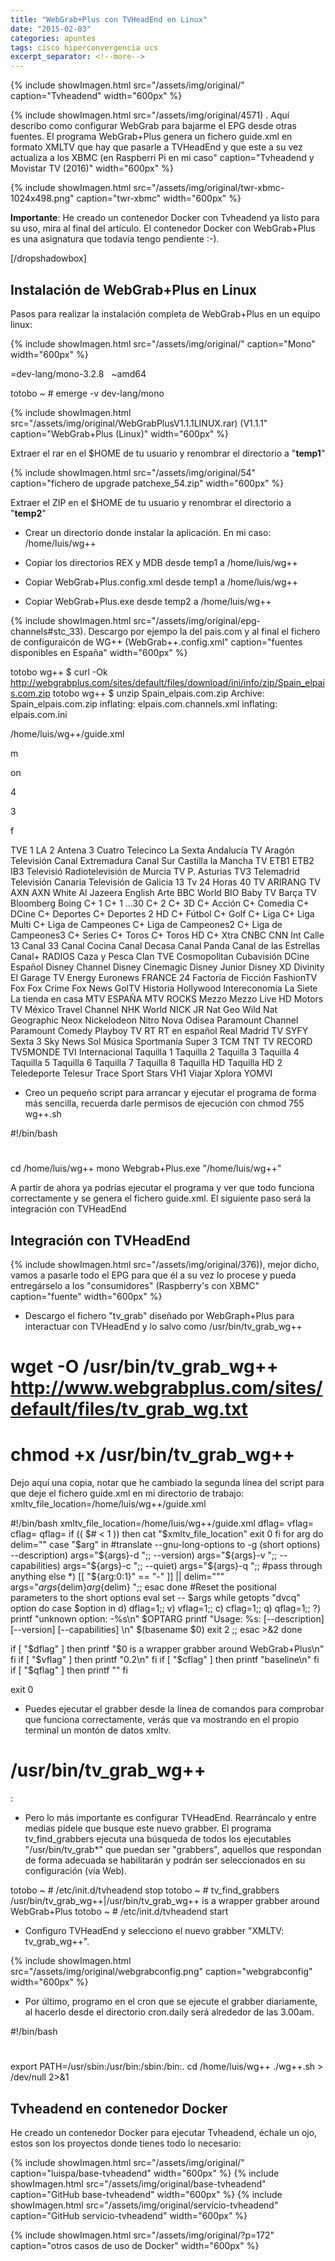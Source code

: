 ```yaml
---
title: "WebGrab+Plus con TVHeadEnd en Linux"
date: "2015-02-03"
categories: apuntes
tags: cisco hiperconvergencia ucs
excerpt_separator: <!--more-->
---
```


{% include showImagen.html
    src="/assets/img/original/"
    caption="Tvheadend"
    width="600px"
    %}

{% include showImagen.html
    src="/assets/img/original/4571) . Aquí describo como configurar WebGrab para bajarme el EPG desde otras fuentes. El programa WebGrab+Plus genera un fichero guide.xml en formato XMLTV que hay que pasarle a TVHeadEnd y que este a su vez actualiza a los XBMC (en Raspberri Pi en mi caso"
    caption="Tvheadend y Movistar TV (2016)"
    width="600px"
    %}

{% include showImagen.html
    src="/assets/img/original/twr-xbmc-1024x498.png"
    caption="twr-xbmc"
    width="600px"
    %}

**Importante**: He creado un contenedor Docker con Tvheadend ya listo para su uso, mira al final del artículo. El contenedor Docker con WebGrab+Plus es una asignatura que todavía tengo pendiente :-).

[/dropshadowbox]

## Instalación de WebGrab+Plus en Linux

Pasos para realizar la instalación completa de WebGrab+Plus en un equipo linux:

{% include showImagen.html
    src="/assets/img/original/"
    caption="Mono"
    width="600px"
    %}

\=dev-lang/mono-3.2.8   ~amd64

totobo ~ # emerge -v dev-lang/mono

{% include showImagen.html
    src="/assets/img/original/WebGrabPlusV1.1.1LINUX.rar) (V1.1.1"
    caption="WebGrab+Plus (Linux)"
    width="600px"
    %}

Extraer el rar en el $HOME de tu usuario y renombrar el directorio a "**temp1**"

{% include showImagen.html
    src="/assets/img/original/54"
    caption="fichero de upgrade patchexe_54.zip"
    width="600px"
    %}

Extraer el ZIP en el $HOME de tu usuario y renombrar el directorio a "**temp2**"

- Crear un directorio donde instalar la aplicación. En mi caso: /home/luis/wg++
    
- Copiar los directorios REX y MDB desde temp1 a /home/luis/wg++
    
- Copiar WebGrab+Plus.config.xml desde temp1 a /home/luis/wg++
    
- Copiar WebGrab+Plus.exe desde temp2 a /home/luis/wg++
    
{% include showImagen.html
    src="/assets/img/original/epg-channels#stc_33). Descargo por ejempo la del pais.com y al final el fichero de configuraicón de WG++ (WebGrab++.config.xml"
    caption="fuentes disponibles en España"
    width="600px"
    %}
    

totobo wg++ $ curl -Ok http://webgrabplus.com/sites/default/files/download/ini/info/zip/Spain_elpais.com.zip
totobo wg++ $ unzip Spain_elpais.com.zip
Archive: Spain_elpais.com.zip
inflating: elpais.com.channels.xml
inflating: elpais.com.ini

<!--?xml version="1.0"?-->
<settings>

  <!-- Fichero de configuración de WebGrab para bajarme el EPG de movistar desde fuentes alternativas -->

  <!-- filename - Ruta completa del archivo EPG (Guia) que se generará -->
  <filename>/home/luis/wg++/guide.xml</filename>

  <!-- mode - Opción para detectar los errores que pudieran surgir, lo dejo vacío -->
  <mode></mode>

  <!-- postprocess - Extraer más metadatos de la EPG usando REX.    -->
  <!-- Recomiendan usar los siguiente:                -->
  <!-- <postprocess run="y" grab="y">n</postprocess>  -->
  <postprocess grab="y" run="y">m</postprocess>

  <!-- logging - Activar o no el logging  -->
  <logging>on</logging>

  <!-- retry - veces que debe reintentar descargar la info de una web si falla  -->
  <retry time-out="5">4</retry>

  <!-- timespan - Número de días futuros que queremos que nos descargue la guía,
                  es el número de días ademas del día de hoy, un 3 serían 4 días -->
  <timespan>3</timespan>

  <!-- update - forma que queremos utilizar para la descarga -->
  <update>f</update>

 <!-- CANALES desde elpais.com (usa el fichero elpais.com.ini) -->

 <channel update="i" site="elpais.com" site_id="tve-1" xmltv_id="TVE 1">TVE 1</channel>
 <channel update="i" site="elpais.com" site_id="la-2" xmltv_id="LA 2">LA 2</channel>
 <channel update="i" site="elpais.com" site_id="antena-3" xmltv_id="Antena 3">Antena 3</channel>
 <channel update="i" site="elpais.com" site_id="cuatro" xmltv_id="Cuatro">Cuatro</channel>
 <channel update="i" site="elpais.com" site_id="telecinco" xmltv_id="Telecinco">Telecinco</channel>
 <channel update="i" site="elpais.com" site_id="la-sexta" xmltv_id="La Sexta">La Sexta</channel>
 <channel update="i" site="elpais.com" site_id="andalucia-tv" xmltv_id="Andalucía TV">Andalucía TV</channel>
 <channel update="i" site="elpais.com" site_id="aragon-television" xmltv_id="Aragón Televisión">Aragón Televisión</channel>
 <channel update="i" site="elpais.com" site_id="canal-extremadura" xmltv_id="Canal Extremadura">Canal Extremadura</channel>
 <channel update="i" site="elpais.com" site_id="canal-sur" xmltv_id="Canal Sur">Canal Sur</channel>
 <channel update="i" site="elpais.com" site_id="castilla-la-mancha-tv" xmltv_id="Castilla la Mancha TV">Castilla la Mancha TV</channel>
 <channel update="i" site="elpais.com" site_id="etb1" xmltv_id="ETB1">ETB1</channel>
 <channel update="i" site="elpais.com" site_id="etb2" xmltv_id="ETB2">ETB2</channel>
 <channel update="i" site="elpais.com" site_id="ib3-televisio" xmltv_id="IB3 Televisió">IB3 Televisió</channel>
 <channel update="i" site="elpais.com" site_id="radiotelevision-de-murcia" xmltv_id="Radiotelevisión de Murcia">Radiotelevisión de Murcia</channel>
 <channel update="i" site="elpais.com" site_id="tv-p.-asturias" xmltv_id="TV P. Asturias">TV P. Asturias</channel>
 <channel update="i" site="elpais.com" site_id="tv3" xmltv_id="TV3">TV3</channel>
 <channel update="i" site="elpais.com" site_id="telemadrid" xmltv_id="Telemadrid">Telemadrid</channel>
 <channel update="i" site="elpais.com" site_id="television-canaria" xmltv_id="Televisión Canaria">Televisión Canaria</channel>
 <channel update="i" site="elpais.com" site_id="television-de-galicia" xmltv_id="Televisión de Galicia">Televisión de Galicia</channel>
 <channel update="i" site="elpais.com" site_id="13-tv" xmltv_id="13 Tv">13 Tv</channel>
 <channel update="i" site="elpais.com" site_id="24-horas" xmltv_id="24 Horas">24 Horas</channel>
 <channel update="i" site="elpais.com" site_id="40-tv" xmltv_id="40 TV">40 TV</channel>
 <channel update="i" site="elpais.com" site_id="arirang-tv" xmltv_id="ARIRANG TV">ARIRANG TV</channel>
 <channel update="i" site="elpais.com" site_id="axn" xmltv_id="AXN">AXN</channel>
 <channel update="i" site="elpais.com" site_id="axn-white" xmltv_id="AXN White">AXN White</channel>
 <channel update="i" site="elpais.com" site_id="al-jazeera-english" xmltv_id="Al Jazeera English">Al Jazeera English</channel>
 <channel update="i" site="elpais.com" site_id="arte" xmltv_id="Arte">Arte</channel>
 <channel update="i" site="elpais.com" site_id="bbc-world" xmltv_id="BBC World">BBC World</channel>
 <channel update="i" site="elpais.com" site_id="bio" xmltv_id="BIO">BIO</channel>
 <channel update="i" site="elpais.com" site_id="baby-tv" xmltv_id="Baby TV">Baby TV</channel>
 <channel update="i" site="elpais.com" site_id="barca-tv" xmltv_id="Barça TV">Barça TV</channel>
 <channel update="i" site="elpais.com" site_id="bloomberg" xmltv_id="Bloomberg">Bloomberg</channel>
 <channel update="i" site="elpais.com" site_id="boing" xmltv_id="Boing">Boing</channel>
 <channel update="i" site="elpais.com" site_id="cplus-1" xmltv_id="C+ 1">C+ 1</channel>
 <channel update="i" site="elpais.com" site_id="cplus-1-...30" xmltv_id="C+ 1 ...30">C+ 1 ...30</channel>
 <channel update="i" site="elpais.com" site_id="cplus-2" xmltv_id="C+ 2">C+ 2</channel>
 <channel update="i" site="elpais.com" site_id="cplus-3d" xmltv_id="C+ 3D">C+ 3D</channel>
 <channel update="i" site="elpais.com" site_id="cplus-accion" xmltv_id="C+ Acción">C+ Acción</channel>
 <channel update="i" site="elpais.com" site_id="cplus-comedia" xmltv_id="C+ Comedia">C+ Comedia</channel>
 <channel update="i" site="elpais.com" site_id="cplus-dcine" xmltv_id="C+ DCine">C+ DCine</channel>
 <channel update="i" site="elpais.com" site_id="cplus-deportes" xmltv_id="C+ Deportes">C+ Deportes</channel>
 <channel update="i" site="elpais.com" site_id="cplus-deportes-2-hd" xmltv_id="C+ Deportes 2 HD">C+ Deportes 2 HD</channel>
 <channel update="i" site="elpais.com" site_id="cplus-futbol" xmltv_id="C+ Fútbol">C+ Fútbol</channel>
 <channel update="i" site="elpais.com" site_id="cplus-golf" xmltv_id="C+ Golf">C+ Golf</channel>
 <channel update="i" site="elpais.com" site_id="cplus-liga" xmltv_id="C+ Liga">C+ Liga</channel>
 <channel update="i" site="elpais.com" site_id="cplus-liga-multi" xmltv_id="C+ Liga Multi">C+ Liga Multi</channel>
 <channel update="i" site="elpais.com" site_id="cplus-liga-de-campeones" xmltv_id="C+ Liga de Campeones">C+ Liga de Campeones</channel>
 <channel update="i" site="elpais.com" site_id="cplus-liga-de-campeones2" xmltv_id="C+ Liga de Campeones2">C+ Liga de Campeones2</channel>
 <channel update="i" site="elpais.com" site_id="cplus-liga-de-campeones3" xmltv_id="C+ Liga de Campeones3">C+ Liga de Campeones3</channel>
 <channel update="i" site="elpais.com" site_id="cplus-series" xmltv_id="C+ Series">C+ Series</channel>
 <channel update="i" site="elpais.com" site_id="cplus-toros" xmltv_id="C+ Toros">C+ Toros</channel>
 <channel update="i" site="elpais.com" site_id="cplus-toros-hd" xmltv_id="C+ Toros HD">C+ Toros HD</channel>
 <channel update="i" site="elpais.com" site_id="cplus-xtra" xmltv_id="C+ Xtra">C+ Xtra</channel>
 <channel update="i" site="elpais.com" site_id="cnbc" xmltv_id="CNBC">CNBC</channel>
 <channel update="i" site="elpais.com" site_id="cnn-int" xmltv_id="CNN Int">CNN Int</channel>
 <channel update="i" site="elpais.com" site_id="calle-13" xmltv_id="Calle 13">Calle 13</channel>
 <channel update="i" site="elpais.com" site_id="canal-33" xmltv_id="Canal 33">Canal 33</channel>
 <channel update="i" site="elpais.com" site_id="canal-cocina" xmltv_id="Canal Cocina">Canal Cocina</channel>
 <channel update="i" site="elpais.com" site_id="canal-decasa" xmltv_id="Canal Decasa">Canal Decasa</channel>
 <channel update="i" site="elpais.com" site_id="canal-panda" xmltv_id="Canal Panda">Canal Panda</channel>
 <channel update="i" site="elpais.com" site_id="canal-de-las-estrellas" xmltv_id="Canal de las Estrellas">Canal de las Estrellas</channel>
 <channel update="i" site="elpais.com" site_id="canalplus-radios" xmltv_id="Canal+ RADIOS">Canal+ RADIOS</channel>
 <channel update="i" site="elpais.com" site_id="caza-y-pesca" xmltv_id="Caza y Pesca">Caza y Pesca</channel>
 <channel update="i" site="elpais.com" site_id="clan-tve" xmltv_id="Clan TVE">Clan TVE</channel>
 <channel update="i" site="elpais.com" site_id="cosmopolitan" xmltv_id="Cosmopolitan">Cosmopolitan</channel>
 <channel update="i" site="elpais.com" site_id="cubavision" xmltv_id="Cubavisión">Cubavisión</channel>
 <channel update="i" site="elpais.com" site_id="dcine-espanol" xmltv_id="DCine Español">DCine Español</channel>
 <channel update="i" site="elpais.com" site_id="disney-channel" xmltv_id="Disney Channel">Disney Channel</channel>
 <channel update="i" site="elpais.com" site_id="disney-cinemagic" xmltv_id="Disney Cinemagic">Disney Cinemagic</channel>
 <channel update="i" site="elpais.com" site_id="disney-junior" xmltv_id="Disney Junior">Disney Junior</channel>
 <channel update="i" site="elpais.com" site_id="disney-xd" xmltv_id="Disney XD">Disney XD</channel>
 <channel update="i" site="elpais.com" site_id="divinity" xmltv_id="Divinity">Divinity</channel>
 <channel update="i" site="elpais.com" site_id="el-garage-tv" xmltv_id="El Garage TV">El Garage TV</channel>
 <channel update="i" site="elpais.com" site_id="energy" xmltv_id="Energy">Energy</channel>
 <channel update="i" site="elpais.com" site_id="euronews" xmltv_id="Euronews">Euronews</channel>
 <channel update="i" site="elpais.com" site_id="france-24" xmltv_id="FRANCE 24">FRANCE 24</channel>
 <channel update="i" site="elpais.com" site_id="factoria-de-ficcion" xmltv_id="Factoría de Ficción">Factoría de Ficción</channel>
 <channel update="i" site="elpais.com" site_id="fashiontv" xmltv_id="FashionTV">FashionTV</channel>
 <channel update="i" site="elpais.com" site_id="fox" xmltv_id="Fox">Fox</channel>
 <channel update="i" site="elpais.com" site_id="fox-crime" xmltv_id="Fox Crime">Fox Crime</channel>
 <channel update="i" site="elpais.com" site_id="fox-news" xmltv_id="Fox News">Fox News</channel>
 <channel update="i" site="elpais.com" site_id="goltv" xmltv_id="GolTV">GolTV</channel>
 <channel update="i" site="elpais.com" site_id="historia" xmltv_id="Historia">Historia</channel>
 <channel update="i" site="elpais.com" site_id="hollywood" xmltv_id="Hollywood">Hollywood</channel>
 <channel update="i" site="elpais.com" site_id="intereconomia" xmltv_id="Intereconomía">Intereconomía</channel>
 <channel update="i" site="elpais.com" site_id="la-siete" xmltv_id="La Siete">La Siete</channel>
 <channel update="i" site="elpais.com" site_id="la-tienda-en-casa" xmltv_id="La tienda en casa">La tienda en casa</channel>
 <channel update="i" site="elpais.com" site_id="mtv-espana" xmltv_id="MTV ESPAÑA">MTV ESPAÑA</channel>
 <channel update="i" site="elpais.com" site_id="mtv-rocks" xmltv_id="MTV ROCKS">MTV ROCKS</channel>
 <channel update="i" site="elpais.com" site_id="mezzo" xmltv_id="Mezzo">Mezzo</channel>
 <channel update="i" site="elpais.com" site_id="mezzo-live-hd" xmltv_id="Mezzo Live HD">Mezzo Live HD</channel>
 <channel update="i" site="elpais.com" site_id="motors-tv" xmltv_id="Motors TV">Motors TV</channel>
 <channel update="i" site="elpais.com" site_id="mexico-travel-channel" xmltv_id="México Travel Channel">México Travel Channel</channel>
 <channel update="i" site="elpais.com" site_id="nhk-world" xmltv_id="NHK World">NHK World</channel>
 <channel update="i" site="elpais.com" site_id="nick-jr" xmltv_id="NICK JR">NICK JR</channel>
 <channel update="i" site="elpais.com" site_id="nat-geo-wild" xmltv_id="Nat Geo Wild">Nat Geo Wild</channel>
 <channel update="i" site="elpais.com" site_id="nat-geographic" xmltv_id="Nat Geographic">Nat Geographic</channel>
 <channel update="i" site="elpais.com" site_id="neox" xmltv_id="Neox">Neox</channel>
 <channel update="i" site="elpais.com" site_id="nickelodeon" xmltv_id="Nickelodeon">Nickelodeon</channel>
 <channel update="i" site="elpais.com" site_id="nitro" xmltv_id="Nitro">Nitro</channel>
 <channel update="i" site="elpais.com" site_id="nova" xmltv_id="Nova">Nova</channel>
 <channel update="i" site="elpais.com" site_id="odisea" xmltv_id="Odisea">Odisea</channel>
 <channel update="i" site="elpais.com" site_id="paramount-channel" xmltv_id="Paramount Channel">Paramount Channel</channel>
 <channel update="i" site="elpais.com" site_id="paramount-comedy" xmltv_id="Paramount Comedy">Paramount Comedy</channel>
 <channel update="i" site="elpais.com" site_id="playboy-tv" xmltv_id="Playboy TV">Playboy TV</channel>
 <channel update="i" site="elpais.com" site_id="rt" xmltv_id="RT">RT</channel>
 <channel update="i" site="elpais.com" site_id="rt-en-espanol" xmltv_id="RT en español">RT en español</channel>
 <channel update="i" site="elpais.com" site_id="real-madrid-tv" xmltv_id="Real Madrid TV">Real Madrid TV</channel>
 <channel update="i" site="elpais.com" site_id="syfy" xmltv_id="SYFY">SYFY</channel>
 <channel update="i" site="elpais.com" site_id="sexta-3" xmltv_id="Sexta 3">Sexta 3</channel>
 <channel update="i" site="elpais.com" site_id="sky-news" xmltv_id="Sky News">Sky News</channel>
 <channel update="i" site="elpais.com" site_id="sol-musica" xmltv_id="Sol Música">Sol Música</channel>
 <channel update="i" site="elpais.com" site_id="sportmania" xmltv_id="Sportmanía">Sportmanía</channel>
 <channel update="i" site="elpais.com" site_id="super-3" xmltv_id="Super 3">Super 3</channel>
 <channel update="i" site="elpais.com" site_id="tcm" xmltv_id="TCM">TCM</channel>
 <channel update="i" site="elpais.com" site_id="tnt" xmltv_id="TNT">TNT</channel>
 <channel update="i" site="elpais.com" site_id="tv-record" xmltv_id="TV RECORD">TV RECORD</channel>
 <channel update="i" site="elpais.com" site_id="tv5monde" xmltv_id="TV5MONDE">TV5MONDE</channel>
 <channel update="i" site="elpais.com" site_id="tvi-internacional" xmltv_id="TVI Internacional">TVI Internacional</channel>
 <channel update="i" site="elpais.com" site_id="taquilla--1" xmltv_id="Taquilla  1">Taquilla  1</channel>
 <channel update="i" site="elpais.com" site_id="taquilla--2" xmltv_id="Taquilla  2">Taquilla  2</channel>
 <channel update="i" site="elpais.com" site_id="taquilla--3" xmltv_id="Taquilla  3">Taquilla  3</channel>
 <channel update="i" site="elpais.com" site_id="taquilla--4" xmltv_id="Taquilla  4">Taquilla  4</channel>
 <channel update="i" site="elpais.com" site_id="taquilla--5" xmltv_id="Taquilla  5">Taquilla  5</channel>
 <channel update="i" site="elpais.com" site_id="taquilla--6" xmltv_id="Taquilla  6">Taquilla  6</channel>
 <channel update="i" site="elpais.com" site_id="taquilla--7" xmltv_id="Taquilla  7">Taquilla  7</channel>
 <channel update="i" site="elpais.com" site_id="taquilla--8" xmltv_id="Taquilla  8">Taquilla  8</channel>
 <channel update="i" site="elpais.com" site_id="taquilla-hd" xmltv_id="Taquilla HD">Taquilla HD</channel>
 <channel update="i" site="elpais.com" site_id="taquilla-hd-2" xmltv_id="Taquilla HD 2">Taquilla HD 2</channel>
 <channel update="i" site="elpais.com" site_id="teledeporte" xmltv_id="Teledeporte">Teledeporte</channel>
 <channel update="i" site="elpais.com" site_id="telesur" xmltv_id="Telesur">Telesur</channel>
 <channel update="i" site="elpais.com" site_id="trace-sport-stars" xmltv_id="Trace Sport Stars">Trace Sport Stars</channel>
 <channel update="i" site="elpais.com" site_id="vh1" xmltv_id="VH1">VH1</channel>
 <channel update="i" site="elpais.com" site_id="viajar" xmltv_id="Viajar">Viajar</channel>
 <channel update="i" site="elpais.com" site_id="xplora" xmltv_id="Xplora">Xplora</channel>
 <channel update="i" site="elpais.com" site_id="yomvi" xmltv_id="YOMVI">YOMVI</channel>

</settings>

- Creo un pequeño script para arrancar y ejecutar el programa de forma más sencilla, recuerda darle permisos de ejecución con chmod 755 wg++.sh

#!/bin/bash
#

cd /home/luis/wg++
mono Webgrab+Plus.exe "/home/luis/wg++"

A partir de ahora ya podrías ejecutar el programa y ver que todo funciona correctamente y se genera el fichero guide.xml. El siguiente paso será la integración con TVHeadEnd

## Integración con TVHeadEnd

{% include showImagen.html
    src="/assets/img/original/376)), mejor dicho, vamos a pasarle todo el EPG para que él a su vez lo procese y pueda entregárselo a los "consumidores" (Raspberry's con XBMC"
    caption="fuente"
    width="600px"
    %}

- Descargo el fichero "tv_grab" diseñado por WebGraph+Plus para interactuar con TVHeadEnd y lo salvo como /usr/bin/tv_grab_wg++

# wget -O /usr/bin/tv_grab_wg++ http://www.webgrabplus.com/sites/default/files/tv_grab_wg.txt
# chmod +x /usr/bin/tv_grab_wg++

Dejo aquí una copia, notar que he cambiado la segunda línea del script para que deje el fichero guide.xml en mi directorio de trabajo: xmltv_file_location=/home/luis/wg++/guide.xml

#!/bin/bash
xmltv_file_location=/home/luis/wg++/guide.xml
dflag=
vflag=
cflag=
qflag=
if (( $# < 1 )) then   cat "$xmltv_file_location"   exit 0 fi for arg do     delim=""     case "$arg" in     #translate --gnu-long-options to -g (short options)        --description) args="${args}-d ";;        --version) args="${args}-v ";;        --capabilities) args="${args}-c ";;        --quiet) args="${args}-q ";;        #pass through anything else        *) [[ "${arg:0:1}" == "-" ]] || delim="\""            args="${args}${delim}${arg}${delim} ";;     esac done #Reset the positional parameters to the short options eval set -- $args while getopts "dvcq" option do     case $option in         d)  dflag=1;;         v)  vflag=1;;         c)  cflag=1;;         q)  qflag=1;;         \?) printf "unknown option: -%s\n" $OPTARG             printf "Usage: %s: [--description] [--version] [--capabilities] \n" $(basename $0)             exit 2             ;;     esac >&2
done

if [ "$dflag" ]
then
   printf "$0 is a wrapper grabber around WebGrab+Plus\n"
fi
if [ "$vflag" ]
then
   printf "0.2\n"
fi
if [ "$cflag" ]
then
   printf "baseline\n"
fi
if [ "$qflag" ]
then
   printf ""
fi

exit 0

- Puedes ejecutar el grabber desde la línea de comandos para comprobar que funciona correctamente, verás que va mostrando en el propio terminal un montón de datos xmltv.

# /usr/bin/tv_grab_wg++
:

- Pero lo más importante es configurar TVHeadEnd. Rearráncalo y entre medias pídele que busque este nuevo grabber. El programa tv_find_grabbers ejecuta una búsqueda de todos los ejecutables "/usr/bin/tv_grab*" que puedan ser "grabbers", aquellos que respondan de forma adecuada se habilitarán y podrán ser seleccionados en su configuración (vía Web).

totobo ~ # /etc/init.d/tvheadend stop
totobo ~ # tv_find_grabbers
/usr/bin/tv_grab_wg++|/usr/bin/tv_grab_wg++ is a wrapper grabber around WebGrab+Plus
totobo ~ # /etc/init.d/tvheadend start

- Configuro TVHeadEnd y selecciono el nuevo grabber "XMLTV: tv_grab_wg++".

{% include showImagen.html
    src="/assets/img/original/webgrabconfig.png"
    caption="webgrabconfig"
    width="600px"
    %}

- Por último, programo en el cron que se ejecute el grabber diariamente, al hacerlo desde el directorio cron.daily será alrededor de las 3.00am.

#!/bin/bash
#
export PATH=/usr/sbin:/usr/bin:/sbin:/bin:.
cd /home/luis/wg++
./wg++.sh > /dev/null 2>&1

## Tvheadend en contenedor Docker

He creado un contenedor Docker para ejecutar Tvheadend, échale un ojo, estos son los proyectos donde tienes todo lo necesario:

{% include showImagen.html
    src="/assets/img/original/"
    caption="luispa/base-tvheadend"
    width="600px"
    %}
{% include showImagen.html
    src="/assets/img/original/base-tvheadend"
    caption="GitHub base-tvheadend"
    width="600px"
    %}
{% include showImagen.html
    src="/assets/img/original/servicio-tvheadend"
    caption="GitHub servicio-tvheadend"
    width="600px"
    %}

{% include showImagen.html
    src="/assets/img/original/?p=172"
    caption="otros casos de uso de Docker"
    width="600px"
    %}
